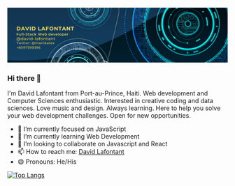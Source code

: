 
![Banner](banner.png)




### Hi there 👋
I'm David Lafontant from Port-au-Prince, Haiti. Web development and Computer Sciences enthusiastic. Interested in creative coding and data sciences.  Love music and design. Always learning. Here  to help you solve your web development challenges. Open for new opportunities.

- 🔭 I’m currently focused on JavaScript
- 🌱 I’m currently learning Web Development
- 👯 I’m looking to collaborate on Javascript and React
- 📫 How to reach me: [David Lafontant](mailto:lafontant.david@gmail.com)
- 😄 Pronouns: He/His

[![Top Langs](https://github-readme-stats.vercel.app/api/top-langs/?username=david-lafontant)](https://github.com/david-lafontant/github-readme-stats)
